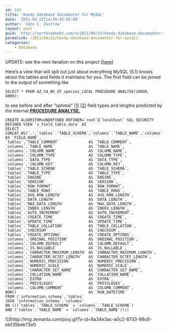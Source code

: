 ```yaml
---
id: 143
title: 'Handy database documenter for MySQL'
date: '2011-04-21T14:39:45-05:00'
author: 'John C. Zastrow'
layout: post
guid: 'http://northredoubt.com/n/2011/04/21/handy-database-documenter-for-mysql/'
permalink: /2011/04/21/handy-database-documenter-for-mysql/
categories:
    - Database
---
```


UPDATE: see the next iteration on this project [\[here\]](http://northredoubt.com/n/2011/07/18/handy-database-documenterprofiler-for-mysql-cont/ "Handy database documenter/profiler for mysql, cont.")

Here’s a view that will spit out just about everything MySQL (5.1) knows about the tables and fields it maintains for you. The first field can be joined to the output of something like

```
SELECT * FROM AZ_CA_NV_UT_species_LOCAL PROCEDURE ANALYSE(10000, 4000);
```

to see before and after “optimal” [(1)](http://www.mysqlperformanceblog.com/2009/03/23/procedure-analyse/) [(2)](http://dave-stokes.blogspot.com/2008/02/procedure-analyse.html) field types and lengths predicted by the internal <span style="text-decoration: underline;">**PROCEDURE ANALYSE.**</span>

```
CREATE ALGORITHM=UNDEFINED DEFINER=`root`@`localhost` SQL SECURITY DEFINER VIEW `v_field_table_data` AS
SELECT
CONCAT_WS('.',`tables`.`TABLE_SCHEMA`,`columns`.`TABLE_NAME`,`columns`.`COLUMN_NAME`) AS `FIELD_NAME`,
`tables`.`TABLE_COMMENT`             AS `TABLE_COMMENT`,
`columns`.`TABLE_NAME`               AS `TABLE_NAME`,
`columns`.`COLUMN_NAME`              AS `COLUMN_NAME`,
`columns`.`COLUMN_TYPE`              AS `COLUMN_TYPE`,
`columns`.`DATA_TYPE`                AS `DATA_TYPE`,
`columns`.`COLUMN_KEY`               AS `COLUMN_KEY`,
`tables`.`TABLE_SCHEMA`              AS `TABLE_SCHEMA`,
`tables`.`TABLE_TYPE`                AS `TABLE_TYPE`,
`tables`.`ENGINE`                    AS `ENGINE`,
`tables`.`VERSION`                   AS `VERSION`,
`tables`.`ROW_FORMAT`                AS `ROW_FORMAT`,
`tables`.`TABLE_ROWS`                AS `TABLE_ROWS`,
`tables`.`AVG_ROW_LENGTH`            AS `AVG_ROW_LENGTH`,
`tables`.`DATA_LENGTH`               AS `DATA_LENGTH`,
`tables`.`MAX_DATA_LENGTH`           AS `MAX_DATA_LENGTH`,
`tables`.`INDEX_LENGTH`              AS `INDEX_LENGTH`,
`tables`.`AUTO_INCREMENT`            AS `AUTO_INCREMENT`,
`tables`.`CREATE_TIME`               AS `CREATE_TIME`,
`tables`.`UPDATE_TIME`               AS `UPDATE_TIME`,
`tables`.`TABLE_COLLATION`           AS `TABLE_COLLATION`,
`tables`.`CHECKSUM`                  AS `CHECKSUM`,
`tables`.`CREATE_OPTIONS`            AS `CREATE_OPTIONS`,
`columns`.`ORDINAL_POSITION`         AS `ORDINAL_POSITION`,
`columns`.`COLUMN_DEFAULT`           AS `COLUMN_DEFAULT`,
`columns`.`IS_NULLABLE`              AS `IS_NULLABLE`,
`columns`.`CHARACTER_MAXIMUM_LENGTH` AS `CHARACTER_MAXIMUM_LENGTH`,
`columns`.`CHARACTER_OCTET_LENGTH`   AS `CHARACTER_OCTET_LENGTH`,
`columns`.`NUMERIC_PRECISION`        AS `NUMERIC_PRECISION`,
`columns`.`NUMERIC_SCALE`            AS `NUMERIC_SCALE`,
`columns`.`CHARACTER_SET_NAME`       AS `CHARACTER_SET_NAME`,
`columns`.`COLLATION_NAME`           AS `COLLATION_NAME`,
`columns`.`EXTRA`                    AS `EXTRA`,
`columns`.`PRIVILEGES`               AS `PRIVILEGES`,
`columns`.`COLUMN_COMMENT`           AS `COLUMN_COMMENT`,
NOW()                                AS `RUN_DATETIME`
FROM (`information_schema`.`tables`
JOIN `information_schema`.`columns`
ON (((`tables`.`TABLE_SCHEMA` = `columns`.`TABLE_SCHEMA`)
AND (`tables`.`TABLE_NAME` = `columns`.`TABLE_NAME`))))
```

<div class="zemanta-pixie">![](http://img.zemanta.com/pixy.gif?x-id=8a34e3ac-a0c2-8733-86c6-ebf35beb73af)</div>